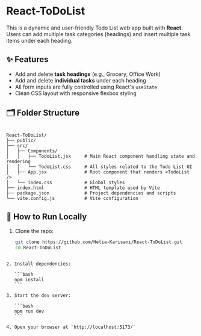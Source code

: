 
# React-ToDoList

This is a dynamic and user-friendly Todo List web app built with **React**. Users can add multiple task categories (headings) and insert multiple task items under each heading.

## ✨ Features

- Add and delete **task headings** (e.g., Grocery, Office Work)
- Add and delete **individual tasks** under each heading
- All form inputs are fully controlled using React's `useState`
- Clean CSS layout with responsive flexbox styling

## 🗂 Folder Structure

```

React-ToDoList/
├── public/
├── src/
│   ├── Components/
│   │   ├── TodoList.jsx     # Main React component handling state and rendering
│   │   └── TodoList.css     # All styles related to the Todo List UI
│   ├── App.jsx              # Root component that renders <TodoList />
│   └── index.css            # Global styles
├── index.html               # HTML template used by Vite
├── package.json             # Project dependencies and scripts
└── vite.config.js           # Vite configuration

````

## 🚀 How to Run Locally

1. Clone the repo:
   ```bash
   git clone https://github.com/Helia-Karisani/React-ToDoList.git
   cd React-ToDoList
````

2. Install dependencies:

   ```bash
   npm install
   ```

3. Start the dev server:

   ```bash
   npm run dev
   ```

4. Open your browser at `http://localhost:5173/`


